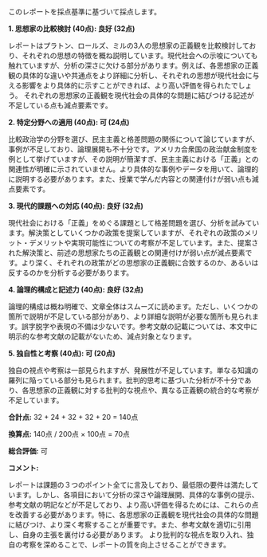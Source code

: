 このレポートを採点基準に基づいて採点します。

**1. 思想家の比較検討 (40点): 良好 (32点)**

レポートはプラトン、ロールズ、ミルの3人の思想家の正義観を比較検討しており、それぞれの思想の特徴を概ね説明しています。現代社会への示唆についても触れていますが、分析の深さに欠ける部分があります。例えば、各思想家の正義観の具体的な違いや共通点をより詳細に分析し、それぞれの思想が現代社会に与える影響をより具体的に示すことができれば、より高い評価を得られたでしょう。  それぞれの思想家の正義観を現代社会の具体的な問題に結びつける記述が不足している点も減点要素です。


**2. 特定分野への適用 (40点): 可 (24点)**

比較政治学の分野を選び、民主主義と格差問題の関係について論じていますが、事例が不足しており、論理展開も不十分です。アメリカ合衆国の政治献金制度を例として挙げていますが、その説明が簡潔すぎ、民主主義における「正義」との関連性が明確に示されていません。より具体的な事例やデータを用いて、論理的に説明する必要があります。また、授業で学んだ内容との関連付けが弱い点も減点要素です。


**3. 現代的課題への対応 (40点): 良好 (32点)**

現代社会における「正義」をめぐる課題として格差問題を選び、分析を試みています。解決策としていくつかの政策を提案していますが、それぞれの政策のメリット・デメリットや実現可能性についての考察が不足しています。また、提案された解決策と、前述の思想家たちの正義観との関連付けが弱い点が減点要素です。より深く、それぞれの政策がどの思想家の正義観に合致するのか、あるいは反するのかを分析する必要があります。


**4. 論理的構成と記述力 (40点): 良好 (32点)**

論理的構成は概ね明確で、文章全体はスムーズに読めます。ただし、いくつかの箇所で説明が不足している部分があり、より詳細な説明が必要な箇所も見られます。誤字脱字や表現の不備は少ないです。参考文献の記載については、本文中に明示的な参考文献の記載がないため、減点対象となります。


**5. 独自性と考察 (40点): 可 (20点)**

独自の視点や考察は一部見られますが、発展性が不足しています。単なる知識の羅列に陥っている部分も見られます。批判的思考に基づいた分析が不十分であり、各思想家の正義観に対する批判的な視点や、異なる正義観の統合的な考察が不足しています。


**合計点:** 32 + 24 + 32 + 32 + 20 = 140点

**換算点:** 140点 / 200点 × 100点 = 70点

**総合評価:** 可

**コメント:**

レポートは課題の３つのポイント全てに言及しており、最低限の要件は満たしています。しかし、各項目において分析の深さや論理展開、具体的な事例の提示、参考文献の明記などが不足しており、より高い評価を得るためには、これらの点を改善する必要があります。特に、各思想家の正義観を現代社会の具体的な問題に結びつけ、より深く考察することが重要です。また、参考文献を適切に引用し、自身の主張を裏付ける必要があります。  より批判的な視点を取り入れ、独自の考察を深めることで、レポートの質を向上させることができます。
